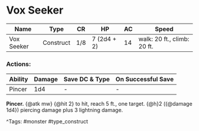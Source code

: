 # Vox Seeker

| Name | Type | CR | HP | AC | Speed |
|------|------|----|----|----|-------|
| Vox Seeker | Construct | 1/8 | 7 (2d4 + 2) | 14 | walk: 20 ft., climb: 20 ft. |

### Actions:

| Ability | Damage | Save DC & Type | On Successful Save |
|---------|--------|----------------|--------------------|
| Pincer | 1d4 | - | - |


**Pincer.** {@atk mw} {@hit 2} to hit, reach 5 ft., one target. {@h}2 ({@damage 1d4}) piercing damage plus 3 lightning damage.

^Tags: #monster #type_construct